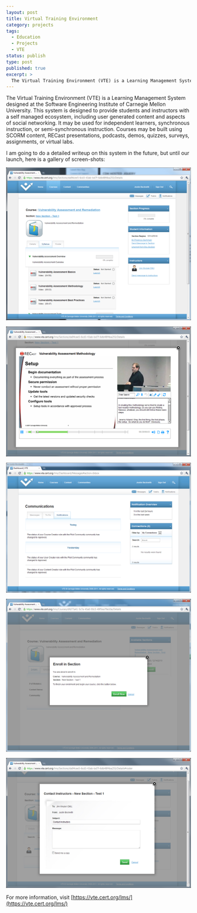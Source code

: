 ```yaml
---
layout: post
title: Virtual Training Environment
category: projects
tags:
  - Education
  - Projects
  - VTE
status: publish
type: post
published: true
excerpt: >
  The Virtual Training Environment (VTE) is a Learning Management System designed at the Software Engineering Institute of Carnegie Mellon University.  This system is designed to provide students and instructors with a self managed ecosystem, including user generated content and aspects of social networking.  It may be used for independent learners, synchronous instruction, or semi-synchronous instruction.  Courses may be built using SCORM content, RECast presentations, podcasts, demos, quizzes, surveys, assignments, or virtual labs.
---
```


The Virtual Training Environment (VTE) is a Learning Management System designed at the Software Engineering Institute of Carnegie Mellon University. This system is designed to provide students and instructors with a self managed ecosystem, including user generated content and aspects of social networking. It may be used for independent learners, synchronous instruction, or semi-synchronous instruction. Courses may be built using SCORM content, RECast presentations, podcasts, demos, quizzes, surveys, assignments, or virtual labs.

I am going to do a detailed writeup on this system in the future, but until our launch, here is a gallery of screen-shots:

![LMS Section Details](/images/2010/12/lab-section-details.png)

![LMS Launch RECast](/images/2010/12/lms-recast.png)

![LMS Notifications](/images/2010/12/lms-notifications.png)

![LMS Course Enrollment](/images/2010/12/lms-enroll.png)

![LMS Contact Instructors](/images/2010/12/lms-contact-instructors.png)

For more information, visit [https://vte.cert.org/lms/](https://vte.cert.org/lms/)
